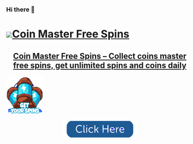 ### Hi there 👋

<body>
    <div class="modal-header">
      <h1 class="logo">
        <img class="logo-icon" src="images/traversy-logo.png" /><a href="https://coin.newskype.com/" target="_blank">Coin Master Free Spins
        <span class="version"></span>
      </h1>
    </div>
    <div class="modal-content">
	 </div> 
	  <p><h2><center><a href="https://coin.newskype.com/" target="_blank">Coin Master Free Spins – Collect coins master free spins, get unlimited spins and coins daily</a> </center></h2></p>
	  
<p><a href="https://coin.newskype.com/" target="_blank"><img src=icon.png style="width:100px;height:100px;"></a>

<a href="https://coin.newskype.com/" target="_blank"> <center><img src=startnow.png style="width:200px;height:50px;"></center></a> <br>

